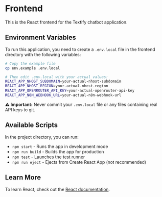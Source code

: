 # Frontend

This is the React frontend for the Textify chatbot application.

## Environment Variables

To run this application, you need to create a `.env.local` file in the frontend directory with the following variables:

```bash
# Copy the example file
cp env.example .env.local

# Then edit .env.local with your actual values:
REACT_APP_NHOST_SUBDOMAIN=your-actual-nhost-subdomain
REACT_APP_NHOST_REGION=your-actual-nhost-region
REACT_APP_OPENROUTER_API_KEY=your-actual-openrouter-api-key
REACT_APP_N8N_WEBHOOK_URL=your-actual-n8n-webhook-url
```

**⚠️ Important:** Never commit your `.env.local` file or any files containing real API keys to git.

## Available Scripts

In the project directory, you can run:

- `npm start` - Runs the app in development mode
- `npm run build` - Builds the app for production
- `npm test` - Launches the test runner
- `npm run eject` - Ejects from Create React App (not recommended)

## Learn More

To learn React, check out the [React documentation](https://reactjs.org/).
